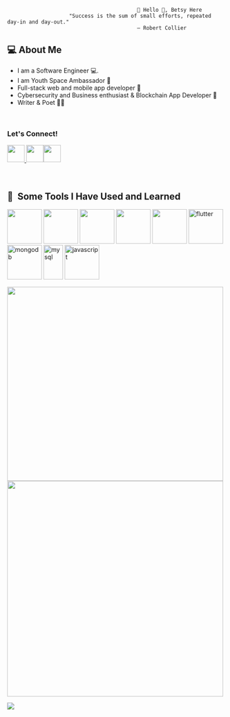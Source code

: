                                               👩 Hello 👋, Betsy Here
                        "Success is the sum of small efforts, repeated day-in and day-out."
                                              — Robert Collier
                                                                                      
             
             
             
  <h2> 💻 About Me </h2>
     
* I am a Software Engineer 💻.
* I am Youth Space Ambassador 🔭
* Full-stack web and mobile app developer 📱
* Cybersecurity and Business enthusiast & Blockchain App Developer 🪩
* Writer & Poet ✍🏼
<br>

<h3>Let's Connect!</h3>
                                                     
<a href="https://www.instagram.com/sassybgs/"><img height="40" src="https://cdn4.iconfinder.com/data/icons/picons-social/57/38-instagram-2-512.png"/>
</a><a href="https://www.linkedin.com/in/betselot-getnet-2423561aa/"><img height="40" src="https://cdn3.iconfinder.com/data/icons/picons-social/57/11-linkedin-512.png"/></a><a href="[https://www.instagram.com/sassybgs/](https://twitter.com/BetselotGetnet)"><img height="40" src="https://cdn3.iconfinder.com/data/icons/picons-social/57/03-twitter-512.png"/></a>
<br>
<br>
<br>


<h2> 🚀 &nbsp;Some Tools I Have Used and Learned</h2>
<p align="left">
<img src="https://cdn3.iconfinder.com/data/icons/picons-social/57/10-html5-256.png" height="80"/>
<img src="https://cdn1.iconfinder.com/data/icons/bootstrap/16/bootstrap-512.png"/ height="80">
<img src="https://cdn4.iconfinder.com/data/icons/logos-brands-5/24/graphql-512.png" height="80"/>
<img src="https://cdn4.iconfinder.com/data/icons/logos-brands-5/24/react-512.png"/ height="80">
<img src="https://cdn3.iconfinder.com/data/icons/teenyicons-outline-vol-2/15/nextjs-512.png" height="80"/>
<img src="https://cdn3.iconfinder.com/data/icons/remixicon-logos/24/flutter-line-512.png" alt="flutter" height="80"/>
<img src="https://cdn3.iconfinder.com/data/icons/teenyicons-outline-vol-2/15/mongodb-512.png" alt="mongodb" height="80"/>
<img src="https://cdn4.iconfinder.com/data/icons/logos-brands-5/24/mysql-512.png" alt="mysql" width="45" height="80"/>
<img src="https://cdn3.iconfinder.com/data/icons/fluent-regular-24px-vol-4/24/ic_fluent_javascript_24_regular-512.png" alt="javascript" height="80"/>


</p>

<img src="https://github-readme-stats.vercel.app/api?username=Betselot-GA&show_icons=true&theme=radical" width="500" height="450" /><img src="https://github-readme-stats.vercel.app/api/top-langs/?username=Betselot-GA&layout=compact" width="500" />

<img src="https://github.com/thepiyushmalhotra/thepiyushmalhotra/blob/output/github-contribution-grid-snake.svg" />
